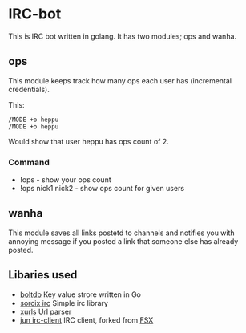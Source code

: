 # IRC-bot
This is IRC bot written in golang. It has two modules; ops and wanha.

## ops
This module keeps track how many ops each user has (incremental credentials).

This:
```
/MODE +o heppu
/MODE +o heppu
```
Would show that user heppu has ops count of 2.
### Command
- !ops - show your ops count
- !ops nick1 nick2 - show ops count for given users

## wanha
This module saves all links postetd to channels and notifies you with annoying message if you posted a link that someone else has already posted.

## Libaries used
- [boltdb](https://github.com/boltdb/bolt) Key value strore written in Go
- [sorcix irc](https://github.com/sorcix/irc) Simple irc library
- [xurls](https://github.com/mvdan/xurls) Url parser
- [jun irc-client](https://github.com/heppu/jun) IRC client, forked from [FSX](https://github.com/FSX/jun) 
